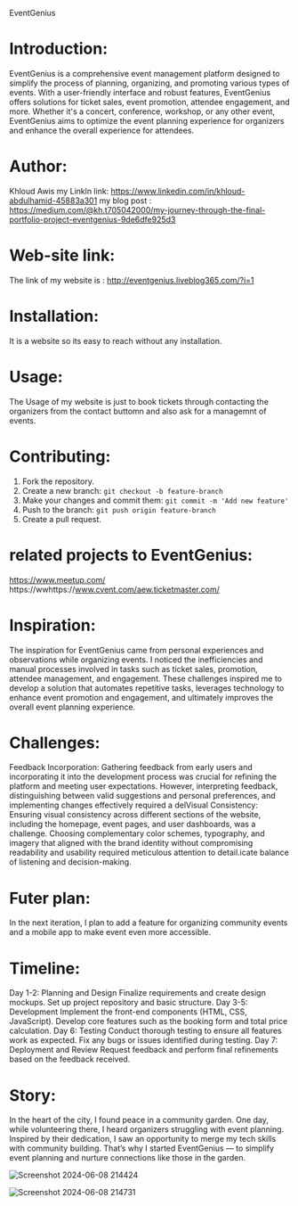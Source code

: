 EventGenius

# Introduction:
EventGenius is a comprehensive event management platform designed to simplify the process of planning, organizing, and promoting various types of events. With a user-friendly interface and robust features, EventGenius offers solutions for ticket sales, event promotion, attendee engagement, and more. Whether it's a concert, conference, workshop, or any other event, EventGenius aims to optimize the event planning experience for organizers and enhance the overall experience for attendees.

# Author:
Khloud Awis 
my Linkln link: https://www.linkedin.com/in/khloud-abdulhamid-45883a301
my blog post : https://medium.com/@kh.t705042000/my-journey-through-the-final-portfolio-project-eventgenius-9de6dfe925d3

# Web-site link:
The link of my website is : http://eventgenius.liveblog365.com/?i=1
# Installation:
It is a website so its easy to reach without any installation. 
# Usage:
The Usage of my website is just to book tickets through contacting the organizers from the contact buttomn and also ask for a managemnt of events.

# Contributing:
1. Fork the repository.
2. Create a new branch: `git checkout -b feature-branch`
3. Make your changes and commit them: `git commit -m 'Add new feature'`
4. Push to the branch: `git push origin feature-branch`
5. Create a pull request.

 # related projects to EventGenius:
 https://www.meetup.com/
 https://wwhttps://www.cvent.com/aew.ticketmaster.com/

# Inspiration:
The inspiration for EventGenius came from personal experiences and observations while organizing events. I noticed the inefficiencies and manual processes involved in tasks such as ticket sales, promotion, attendee management, and engagement. These challenges inspired me to develop a solution that automates repetitive tasks, leverages technology to enhance event promotion and engagement, and ultimately improves the overall event planning experience.

# Challenges: 
Feedback Incorporation: Gathering feedback from early users and incorporating it into the development process was crucial for refining the platform and meeting user expectations. However, interpreting feedback, distinguishing between valid suggestions and personal preferences, and implementing changes effectively required a delVisual 
Consistency: Ensuring visual consistency across different sections of the website, including the homepage, event pages, and user dashboards, was a challenge. Choosing complementary color schemes, typography, and imagery that aligned with the brand identity without compromising readability and usability required meticulous attention to detail.icate balance of listening and decision-making.

# Futer plan:
In the next iteration, I plan to add a feature for organizing community events and a mobile app to make event  even more accessible.

# Timeline:
Day 1-2: Planning and Design
Finalize requirements and create design mockups.
Set up project repository and basic structure.
Day 3-5: Development
Implement the front-end components (HTML, CSS, JavaScript).
Develop core features such as the booking form and total price calculation.
Day 6: Testing
Conduct thorough testing to ensure all features work as expected.
Fix any bugs or issues identified during testing.
Day 7: Deployment and Review
Request feedback and perform final refinements based on the feedback received.


# Story:
In the heart of the city, I found peace in a community garden. One day, while volunteering there, I heard organizers struggling with event planning. Inspired by their dedication, I saw an opportunity to merge my tech skills with community building. That’s why I started EventGenius — to simplify event planning and nurture connections like those in the garden.



![Screenshot 2024-06-08 214424](https://github.com/khloud54/EventGenius-MVP/assets/138794478/5c31aac2-55ef-431c-82ad-854817ffb4fc)



![Screenshot 2024-06-08 214731](https://github.com/khloud54/EventGenius-MVP/assets/138794478/8904907f-ba69-4033-a8db-97c0b3e886cc)

